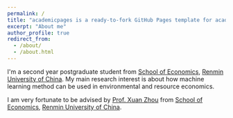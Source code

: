 ```yaml
---
permalink: /
title: "academicpages is a ready-to-fork GitHub Pages template for academic personal websites"
excerpt: "About me"
author_profile: true
redirect_from: 
  - /about/
  - /about.html
---
```

I'm a second year postgraduate student from [School of Economics]([http://econ.ruc.edu.cn]), [Renmin University of China]([https://www.ruc.edu.cn/]). My main research interest is about how machine learning method can be used in environmental and resource economics.

I am very fortunate to be advised by [Prof. Xuan Zhou]([http://econ.ruc.edu.cn/jszy/89fec4cc0b9d4180ace78e72edad10cf.html]) from [School of Economics]([http://econ.ruc.edu.cn]), [Renmin University of China]([https://www.ruc.edu.cn/]). 
